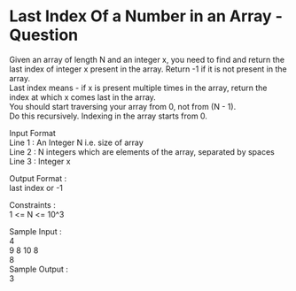 # Last Index Of a Number in an Array - Question




Given an array of length N and an integer x, you need to find and return the last index of integer x present in the array. Return -1 if it is not present in the array.        
Last index means - if x is present multiple times in the array, return the index at which x comes last in the array.          
You should start traversing your array from 0, not from (N - 1).         
Do this recursively. Indexing in the array starts from 0.           

Input Format           
Line 1 : An Integer N i.e. size of array        
Line 2 : N integers which are elements of the array, separated by spaces          
Line 3 : Integer x          

Output Format :       
last index or -1         

Constraints :        
1 <= N <= 10^3          

Sample Input :          
4          
9 8 10 8         
8      
Sample Output :          
3          



